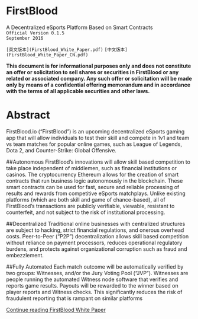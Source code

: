 # FirstBlood

A Decentralized eSports Platform Based on Smart Contracts <br>
`Official Version 0.1.5` <br>
`September 2016` <br>

`[英文版本](FirstBlood_White_Paper.pdf)`
`[中文版本](FirstBlood_White_Paper_CN.pdf)`


__This document is for informational purposes only and does not constitute an offer or solicitation to sell shares or securities in FirstBlood or any related or associated company. Any such offer or solicitation will be made only by means of a confidential offering memorandum and in accordance with the terms of all applicable securities and other laws.__

# Abstract

FirstBlood.io (“FirstBlood”) is an upcoming decentralized eSports gaming app that will allow individuals to test their skill and compete in 1v1 and team vs team matches for popular online games, such as League of Legends, Dota 2, and Counter-Strike: Global Offensive.

##Autonomous
FirstBlood’s innovations will allow skill based competition to take place independent of middlemen, such as financial institutions or casinos. The cryptocurrency Ethereum allows for the creation of smart contracts that run business logic autonomously in the blockchain. These smart contracts can be used for fast, secure and reliable processing of results and rewards from competitive eSports matchplays. Unlike existing platforms (which are both skill and game of chance-based), all of FirstBlood’s transactions are publicly verifiable, viewable, resistant to counterfeit, and not subject to the risk of institutional processing.

##Decentralized
Traditional online businesses with centralized structures are subject to hacking, strict financial regulations, and onerous overhead costs. Peer-to-Peer (“P2P”) decentralization allows skill based competition without reliance on payment processors, reduces operational regulatory burdens, and protects against organizational corruption such as fraud and embezzlement.

##Fully Automated
Each match outcome will be automatically verified by two groups: Witnesses, and/or the Jury Voting Pool (“JVP”). Witnesses are people running the automated Witness node software that verifies and reports game results. Payouts will be rewarded to the winner based on player reports and Witness checks. This significantly reduces the risk of fraudulent reporting that is rampant on similar platforms


[Continue reading FirstBlood White Paper](FirstBlood_White_Paper.pdf)
